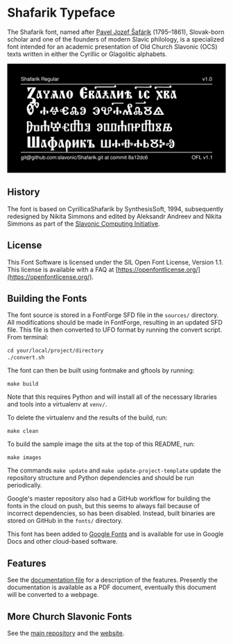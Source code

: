 # Shafarik Typeface

The Shafarik font, named after
[Pavel Jozef Šafárik](https://en.wikipedia.org/wiki/Pavel_Jozef_%C5%A0af%C3%A1rik)
(1795–1861), Slovak-born scholar and one of the founders of modern
Slavic philology, is a specialized font intended for an academic
presentation of Old Church Slavonic (OCS) texts written in either
the Cyrillic or Glagolitic alphabets.

![Sample Image](documentation/image2.png)

## History

The font is based on CyrillicaShafarik by SynthesisSoft, 1994,
subsequently redesigned by Nikita Simmons and edited by
Aleksandr Andreev and Nikita Simmons as part of the
[Slavonic Computing Initiative](https://sci.ponomar.net/fonts.html).

## License

This Font Software is licensed under the SIL Open Font License,
Version 1.1. This license is available with a FAQ at
[https://openfontlicense.org/](https://openfontlicense.org/).

## Building the Fonts

The font source is stored in a FontForge SFD file in the `sources/` directory. All modifications should be made in FontForge, resulting in an updated SFD file. This file is then converted to UFO format by running the convert script. From terminal:

```
cd your/local/project/directory
./convert.sh
```

The font can then be built using fontmake and gftools by running:

```
make build
```

Note that this requires Python and will install all of the necessary libraries and tools into a virtualenv at `venv/`.

To delete the virtualenv and the results of the build, run:

```
make clean
```

To build the sample image the sits at the top of this README, run:

```
make images
```

The commands `make update` and `make update-project-template` update the repository structure and Python dependencies and should be run periodically.

Google's master repository also had a GitHub workflow for building the fonts in the cloud on push, but this seems to always fail because of incorrect dependencies, so has been disabled. Instead, built binaries are stored on GitHub in the `fonts/` directory.

This font has been added to [Google Fonts](https://fonts.google.com/specimen/Shafarik) and is available for use in Google Docs and other cloud-based software.

## Features

See the [documentation file](documentation/documentation.pdf)
for a description of the features. Presently the documentation
is available as a PDF document, eventually this document will be
converted to a webpage.

## More Church Slavonic Fonts

See the [main repository](https://github.com/typiconman/fonts-cu/issues) and the [website](https://sci.ponomar.net/fonts.html).
